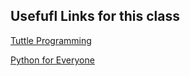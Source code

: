 ## Usefufl Links for this class

[Tuttle Programming](https://www.geeksforgeeks.org/turtle-programming-python/#)

[Python for Everyone](https://www.py4e.com/lessons)
